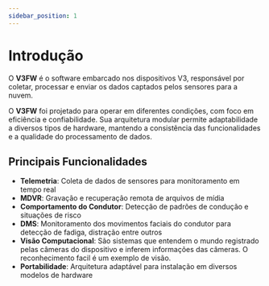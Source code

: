 ```yaml
---
sidebar_position: 1
---
```


# Introdução

O **V3FW** é o software embarcado nos dispositivos V3, responsável por coletar, processar e enviar os dados captados pelos sensores para a nuvem.

O **V3FW** foi projetado para operar em diferentes condições, com foco em eficiência e confiabilidade. Sua arquitetura modular permite adaptabilidade a diversos tipos de hardware, mantendo a consistência das funcionalidades e a qualidade do processamento de dados.

## Principais Funcionalidades

- **Telemetria**: Coleta de dados de sensores para monitoramento em tempo real
- **MDVR**: Gravação e recuperação remota de arquivos de mídia
- **Comportamento do Condutor**: Detecção de padrões de condução e situações de risco
- **DMS**: Monitoramento dos movimentos faciais do condutor para detecção de fadiga, distração entre outros
- **Visão Computacional**: São sistemas que entendem o mundo registrado pelas câmeras do dispositivo e inferem informações das câmeras. O reconhecimento facil é um exemplo de visão.
- **Portabilidade**: Arquitetura adaptável para instalação em diversos modelos de hardware 